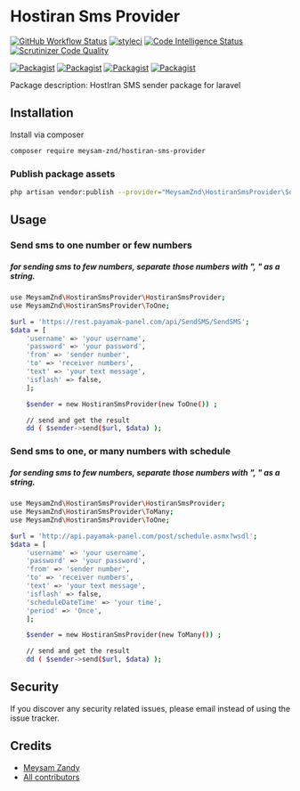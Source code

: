 # Hostiran Sms Provider

[![GitHub Workflow Status](https://github.com/meysamzandy/hostiranSmsProvider/workflows/Run%20tests/badge.svg)](https://github.com/meysamzandy/hostiranSmsProvider/actions)
[![styleci](https://styleci.io/repos/281369503/shield)](https://styleci.io/repos/281369503)
[![Code Intelligence Status](https://scrutinizer-ci.com/g/meysamzandy/hostiranSmsProvider/badges/code-intelligence.svg?b=master)](https://scrutinizer-ci.com/code-intelligence)
[![Scrutinizer Code Quality](https://scrutinizer-ci.com/g/meysamzandy/hostiranSmsProvider/badges/quality-score.png?b=master)](https://scrutinizer-ci.com/g/meysamzandy/hostiranSmsProvider/?branch=master)


[![Packagist](https://img.shields.io/packagist/php-v/meysam-znd/hostiran-sms-provider.svg)](https://packagist.org/packages/meysam-znd/hostiran-sms-provider)
[![Packagist](https://img.shields.io/packagist/v/meysam-znd/hostiran-sms-provider.svg)](https://packagist.org/packages/meysam-znd/hostiran-sms-provider)
[![Packagist](https://poser.pugx.org/meysam-znd/hostiran-sms-provider/d/total.svg)](https://packagist.org/packages/meysam-znd/hostiran-sms-provider)
[![Packagist](https://img.shields.io/packagist/l/meysam-znd/hostiran-sms-provider.svg)](https://packagist.org/packages/meysam-znd/hostiran-sms-provider)

Package description: HostIran SMS sender package for laravel

## Installation

Install via composer
```bash
composer require meysam-znd/hostiran-sms-provider
```

### Publish package assets

```bash
php artisan vendor:publish --provider="MeysamZnd\HostiranSmsProvider\ServiceProvider"
```

## Usage

### Send sms to one number or few numbers
##### for sending sms to few numbers, separate those numbers with ", " as a string.

```bash
use MeysamZnd\HostiranSmsProvider\HostiranSmsProvider;
use MeysamZnd\HostiranSmsProvider\ToOne;

$url = 'https://rest.payamak-panel.com/api/SendSMS/SendSMS';
$data = [
    'username' => 'your username',
    'password' => 'your password',
    'from' => 'sender number',
    'to' => 'receiver numbers',
    'text' => 'your text message',
    'isflash' => false,
    ];

    $sender = new HostiranSmsProvider(new ToOne()) ;

    // send and get the result
    dd ( $sender->send($url, $data) );

```
### Send sms to one, or  many numbers with schedule
##### for sending sms to few numbers, separate those numbers with ", " as a string.

```bash
use MeysamZnd\HostiranSmsProvider\HostiranSmsProvider;
use MeysamZnd\HostiranSmsProvider\ToMany;
use MeysamZnd\HostiranSmsProvider\ToOne;

$url = 'http://api.payamak-panel.com/post/schedule.asmx?wsdl';
$data = [
    'username' => 'your username',
    'password' => 'your password',
    'from' => 'sender number',
    'to' => 'receiver numbers',
    'text' => 'your text message',
    'isflash' => false,
    'scheduleDateTime' => 'your time',
    'period' => 'Once',
    ];

    $sender = new HostiranSmsProvider(new ToMany()) ;

    // send and get the result
    dd ( $sender->send($url, $data) );

```
## Security

If you discover any security related issues, please email
instead of using the issue tracker.

## Credits

- [Meysam Zandy](https://github.com/meysam-znd/hostiran-sms-provider)
- [All contributors](https://github.com/meysam-znd/hostiran-sms-provider/graphs/contributors)


